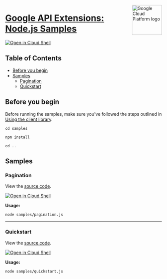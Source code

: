 [//]: # "This README.md file is auto-generated, all changes to this file will be lost."
[//]: # "To regenerate it, use `python -m synthtool`."
<img src="https://avatars2.githubusercontent.com/u/2810941?v=3&s=96" alt="Google Cloud Platform logo" title="Google Cloud Platform" align="right" height="96" width="96"/>

# [Google API Extensions: Node.js Samples](https://github.com/googleapis/gax-nodejs)

[![Open in Cloud Shell][shell_img]][shell_link]



## Table of Contents

* [Before you begin](#before-you-begin)
* [Samples](#samples)
  * [Pagination](#pagination)
  * [Quickstart](#quickstart)

## Before you begin

Before running the samples, make sure you've followed the steps outlined in
[Using the client library](https://github.com/googleapis/gax-nodejs#using-the-client-library).

`cd samples`

`npm install`

`cd ..`

## Samples



### Pagination

View the [source code](https://github.com/googleapis/gax-nodejs/blob/master/samples/pagination.js).

[![Open in Cloud Shell][shell_img]](https://console.cloud.google.com/cloudshell/open?git_repo=https://github.com/googleapis/gax-nodejs&page=editor&open_in_editor=samples/pagination.js,samples/README.md)

__Usage:__


`node samples/pagination.js`


-----




### Quickstart

View the [source code](https://github.com/googleapis/gax-nodejs/blob/master/samples/quickstart.js).

[![Open in Cloud Shell][shell_img]](https://console.cloud.google.com/cloudshell/open?git_repo=https://github.com/googleapis/gax-nodejs&page=editor&open_in_editor=samples/quickstart.js,samples/README.md)

__Usage:__


`node samples/quickstart.js`






[shell_img]: https://gstatic.com/cloudssh/images/open-btn.png
[shell_link]: https://console.cloud.google.com/cloudshell/open?git_repo=https://github.com/googleapis/gax-nodejs&page=editor&open_in_editor=samples/README.md
[product-docs]: https://googleapis.github.io/gax-nodejs/
